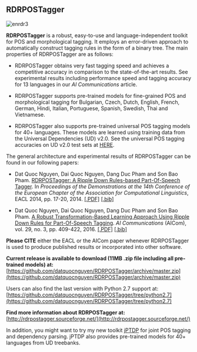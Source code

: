 ## RDRPOSTagger ##

![enrdr3](https://user-images.githubusercontent.com/2412555/48744741-94d82480-ecbc-11e8-89dc-200ea85c96e4.png)

**RDRPOSTagger** is a robust, easy-to-use and language-independent toolkit for POS and morphological tagging. It employs an error-driven approach to automatically construct tagging rules in the form of a binary tree. The main properties of RDRPOSTagger are as follows:

- RDRPOSTagger obtains very fast tagging speed and achieves a competitive accuracy in comparison to the state-of-the-art results. See experimental results including performance speed and tagging accuracy for 13 languages in our *AI Communications* article.

- RDRPOSTagger supports pre-trained models for fine-grained POS and morphological tagging  for Bulgarian, Czech, Dutch, English, French, German, Hindi, Italian, Portuguese, Spanish, Swedish, Thai and Vietnamese.  

- RDRPOSTagger also supports pre-trained universal POS tagging models for 40+ languages. These models are learned using training data from the Universal Dependencies (UD) v2.0. See the universal POS tagging accuracies on UD v2.0 test sets at [HERE](https://github.com/datquocnguyen/RDRPOSTagger/blob/master/Models/UniPOS/Readme.md).

The general architecture and experimental results of RDRPOSTagger can be found in our following papers:

- Dat Quoc Nguyen, Dai Quoc Nguyen, Dang Duc Pham and Son Bao Pham. [RDRPOSTagger: A Ripple Down Rules-based Part-Of-Speech Tagger](http://www.aclweb.org/anthology/E14-2005). In *Proceedings of the Demonstrations at the 14th Conference of the European Chapter of the Association for Computational Linguistics*, EACL 2014, pp. 17-20, 2014. [[.PDF]](http://www.aclweb.org/anthology/E14-2005) [[.bib]](http://www.aclweb.org/anthology/E14-2005.bib)

- Dat Quoc Nguyen, Dai Quoc Nguyen, Dang Duc Pham and Son Bao Pham. [A Robust Transformation-Based Learning Approach Using Ripple Down Rules for Part-Of-Speech Tagging](http://content.iospress.com/articles/ai-communications/aic698). *AI Communications* (AICom), vol. 29, no. 3, pp. 409-422, 2016. [[.PDF]](http://arxiv.org/pdf/1412.4021.pdf) [[.bib]](http://rdrpostagger.sourceforge.net/AICom.bib)

**Please CITE** either the EACL or the AICom paper whenever RDRPOSTagger is used to produce published results or incorporated into other software.

**Current release is available to download (11MB .zip file including all pre-trained models) at:** [https://github.com/datquocnguyen/RDRPOSTagger/archive/master.zip](https://github.com/datquocnguyen/RDRPOSTagger/archive/master.zip)

Users can also find the last version with Python 2.7 support at: [https://github.com/datquocnguyen/RDRPOSTagger/tree/python2.7](https://github.com/datquocnguyen/RDRPOSTagger/tree/python2.7)

**Find more information about RDRPOSTagger at:** [http://rdrpostagger.sourceforge.net/](http://rdrpostagger.sourceforge.net/)

In addition, you might want to try my new toolkit [jPTDP](https://github.com/datquocnguyen/jPTDP) for joint POS tagging and dependency parsing. jPTDP also provides pre-trained models for 40+ languages from UD treebanks.
